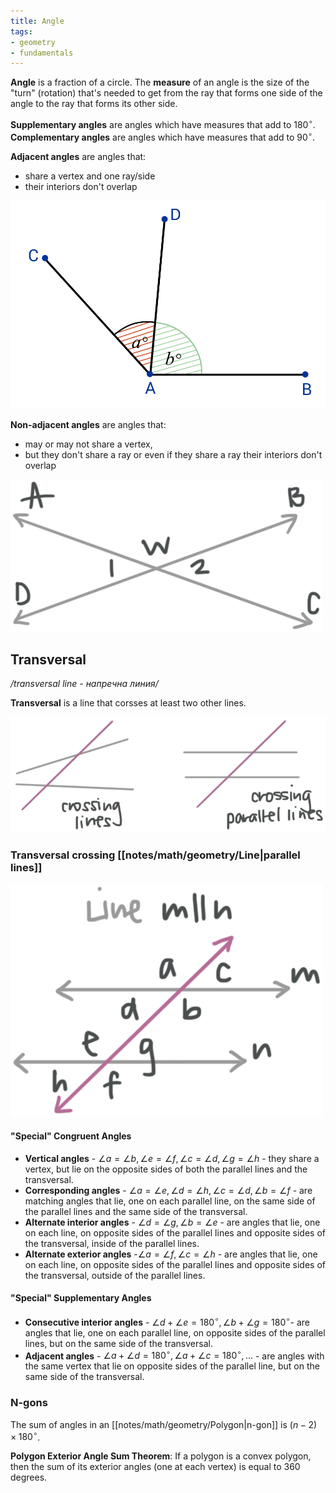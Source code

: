 ```yaml
---
title: Angle
tags: 
- geometry
- fundamentals
---
```

**Angle** is a fraction of a circle. The **measure** of an angle is the size of the  "turn" (rotation) that's needed to get from the ray that forms one side of the angle to the ray that forms its other side.

**Supplementary angles** are angles which have measures that add to 180$^{\circ}$.
**Complementary angles** are angles which have measures that add to 90$^{\circ}$.

**Adjacent angles** are angles that:
- share a vertex and one ray/side
- their interiors don't overlap

![Adjacent Angles](/notes/assets/adjacent-angles.png#invert_B)



**Non-adjacent angles** are angles that:
- may or may not share a vertex,
- but they don't share a ray or even if they share a ray their interiors don't overlap

![Non-adjacent Angles](/notes/assets/nonadjacent-angles.png#invert_B)

## Transversal
*/transversal line - напречна линия/*

**Transversal** is a line that corsses at least two other lines.

![Adjacent Angles](/notes/assets/transversal-crossing-lines.png#invert_B)


### Transversal crossing [[notes/math/geometry/Line|parallel lines]]


![Adjacent Angles](/notes/assets/transversal-parallel-lines.png#invert_B)


#### "Special" Congruent Angles

- **Vertical angles** - $\angle{a} = \angle{b}, \angle{e} = \angle{f}, \angle{c} = \angle{d}, \angle{g} = \angle{h}$ - they share a vertex, but lie on the opposite sides of both the parallel lines and the transversal.
- **Corresponding angles** - $\angle{a} = \angle{e}, \angle{d} = \angle{h}, \angle{c} = \angle{d}, \angle{b} = \angle{f}$ - are matching angles that lie, one on each parallel line, on the same side of the parallel lines and the same side of the transversal. 
- **Alternate interior angles** - $\angle{d} = \angle{g}, \angle{b} = \angle{e}$ - are angles that lie, one on each line, on opposite sides of the parallel lines and opposite sides of the transversal, inside of the parallel lines.
- **Alternate exterior angles** -$\angle{a} = \angle{f}, \angle{c} = \angle{h}$ - are angles that lie, one on each line, on opposite sides of the parallel lines and opposite sides of the transversal, outside of the parallel lines.

#### "Special" Supplementary Angles

- **Consecutive interior angles** - $\angle{d} + \angle{e} = 180^{\circ}, \angle{b} + \angle{g} = 180^{\circ}$- are angles that lie, one on each parallel line, on opposite sides of the parallel lines, but on the same side of the transversal.
- **Adjacent angles** - $\angle{a} + \angle{d} = 180^{\circ}, \angle{a} + \angle{c} = 180^{\circ}, ...$ - are angles with the same vertex that lie on opposite sides of the parallel line, but on the same side of the transversal. 

### N-gons

The sum of angles in an [[notes/math/geometry/Polygon|n-gon]] is $(n-2) \times 180^{\circ}$.

**Polygon Exterior Angle Sum Theorem**: If a polygon is a convex polygon, then the sum of its exterior angles (one at each vertex) is equal to 360 degrees.